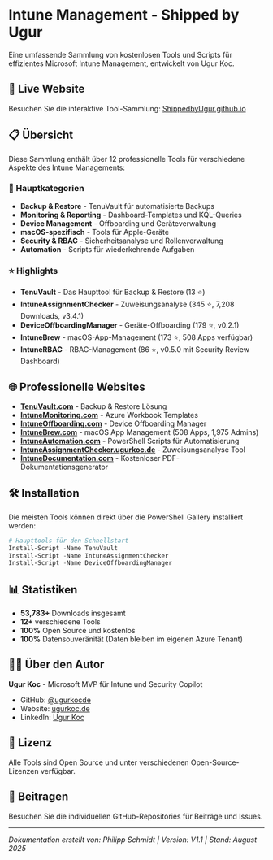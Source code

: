 # Intune Management - Shipped by Ugur

Eine umfassende Sammlung von kostenlosen Tools und Scripts für effizientes Microsoft Intune Management, entwickelt von Ugur Koc.

## 🚀 Live Website

Besuchen Sie die interaktive Tool-Sammlung: [ShippedbyUgur.github.io](https://farpoint-tech.github.io/ShippedbyUgur/)

## 📋 Übersicht

Diese Sammlung enthält über 12 professionelle Tools für verschiedene Aspekte des Intune Managements:

### 🔧 Hauptkategorien

- **Backup & Restore** - TenuVault für automatisierte Backups
- **Monitoring & Reporting** - Dashboard-Templates und KQL-Queries
- **Device Management** - Offboarding und Geräteverwaltung
- **macOS-spezifisch** - Tools für Apple-Geräte
- **Security & RBAC** - Sicherheitsanalyse und Rollenverwaltung
- **Automation** - Scripts für wiederkehrende Aufgaben

### ⭐ Highlights

- **TenuVault** - Das Haupttool für Backup & Restore (13 ⭐)
- **IntuneAssignmentChecker** - Zuweisungsanalyse (345 ⭐, 7,208 Downloads, v3.4.1)
- **DeviceOffboardingManager** - Geräte-Offboarding (179 ⭐, v0.2.1)
- **IntuneBrew** - macOS-App-Management (173 ⭐, 508 Apps verfügbar)
- **IntuneRBAC** - RBAC-Management (86 ⭐, v0.5.0 mit Security Review Dashboard)

## 🌐 Professionelle Websites

- **[TenuVault.com](https://www.tenuvault.com/)** - Backup & Restore Lösung
- **[IntuneMonitoring.com](https://www.intunemonitoring.com/)** - Azure Workbook Templates
- **[IntuneOffboarding.com](https://intuneoffboarding.com/)** - Device Offboarding Manager
- **[IntuneBrew.com](https://www.intunebrew.com/)** - macOS App Management (508 Apps, 1,975 Admins)
- **[IntuneAutomation.com](https://www.intuneautomation.com/)** - PowerShell Scripts für Automatisierung
- **[IntuneAssignmentChecker.ugurkoc.de](https://intuneassignmentchecker.ugurkoc.de/)** - Zuweisungsanalyse Tool
- **[IntuneDocumentation.com](https://www.intunedocumentation.com/)** - Kostenloser PDF-Dokumentationsgenerator

## 🛠️ Installation

Die meisten Tools können direkt über die PowerShell Gallery installiert werden:

```powershell
# Haupttools für den Schnellstart
Install-Script -Name TenuVault
Install-Script -Name IntuneAssignmentChecker
Install-Script -Name DeviceOffboardingManager
```

## 📊 Statistiken

- **53,783+** Downloads insgesamt
- **12+** verschiedene Tools
- **100%** Open Source und kostenlos
- **100%** Datensouveränität (Daten bleiben im eigenen Azure Tenant)

## 👨‍💻 Über den Autor

**Ugur Koc** - Microsoft MVP für Intune und Security Copilot
- GitHub: [@ugurkocde](https://github.com/ugurkocde)
- Website: [ugurkoc.de](https://ugurkoc.de)
- LinkedIn: [Ugur Koc](https://www.linkedin.com/in/ugur-koc/)

## 📄 Lizenz

Alle Tools sind Open Source und unter verschiedenen Open-Source-Lizenzen verfügbar.

## 🤝 Beitragen

Besuchen Sie die individuellen GitHub-Repositories für Beiträge und Issues.

---

*Dokumentation erstellt von: Philipp Schmidt | Version: V1.1 | Stand: August 2025*

